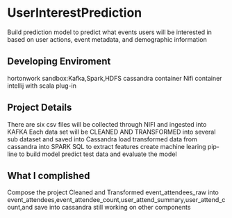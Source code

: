 # UserInterestPrediction

Build prediction model to predict what events users will be interested in based on user actions, event metadata, and demographic information

## Developing Enviroment

  hortonwork sandbox:Kafka,Spark,HDFS
  cassandra container
  Nifi container
  intellij with scala plug-in
  
## Project Details

There are six csv files will be collected through NIFI and ingested into KAFKA
Each data set will be CLEANED AND TRANSFORMED into several sub dataset and saved into Cassandra
load transformed data from cassandra into SPARK SQL to extract features
create machine learing pip-line to build model
predict test data and evaluate the model

## What I complished 

Compose the project
Cleaned and Transformed event_attendees_raw into 
event_attendees,event_attendee_count,user_attend_summary,user_attend_count,and save into cassandra
still working on other components

    
